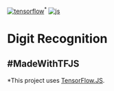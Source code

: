 [![tensorflow](https://aleen42.github.io/badges/src/tensorflow.svg)](https://github.com/aleen42/badges)<sup>*</sup> [![js](https://aleen42.github.io/badges/src/javascript.svg)](https://github.com/aleen42/badges)
# Digit Recognition
## #MadeWithTFJS 

\*This project uses [TensorFlow.JS](https://www.tensorflow.org/js).